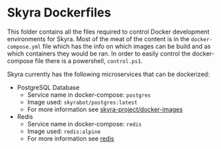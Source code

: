 # Skyra Dockerfiles

This folder contains all the files required to control Docker development environments for Skyra. Most of the meat of
the content is in the `docker-compose.yml` file which has the info on which images can be build and as which containers
they would be ran. In order to easily control the docker-compose file there is a powershell, `control.ps1`.

Skyra currently has the following microservices that can be dockerized:

-   PostgreSQL Database
    -   Service name in docker-compose: `postgres`
    -   Image used: `skyrabot/postgres:latest`
    -   For more information see [skyra-project/docker-images]
-   Redis
    -   Service name in docker-compose: `redis`
    -   Image used: `redis:alpine`
    -   For more information see [redis]

<!-- Link dump -->

[redis]: https://hub.docker.com/_/redis
[skyra-project/docker-images]: https://github.com/skyra-project/docker-images
